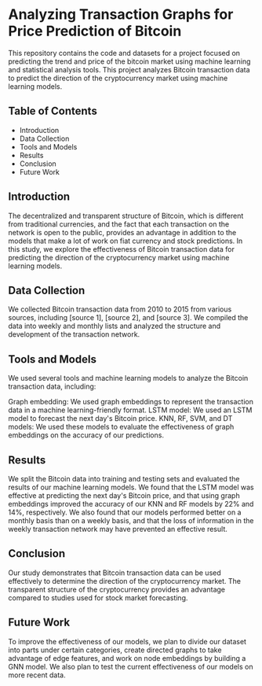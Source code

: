# Analyzing Transaction Graphs for Price Prediction of Bitcoin

This repository contains the code and datasets for a project focused on predicting the trend and price of the bitcoin market using machine learning and statistical analysis tools.
This project analyzes Bitcoin transaction data to predict the direction of the cryptocurrency market using machine learning models.

## Table of Contents
* Introduction
* Data Collection
* Tools and Models
* Results
* Conclusion
* Future Work

## Introduction
The decentralized and transparent structure of Bitcoin, which is different from traditional currencies, and the fact that each transaction on the network is open to the public, provides an advantage in addition to the models that make a lot of work on fiat currency and stock predictions. In this study, we explore the effectiveness of Bitcoin transaction data for predicting the direction of the cryptocurrency market using machine learning models.

## Data Collection
We collected Bitcoin transaction data from 2010 to 2015 from various sources, including [source 1], [source 2], and [source 3]. We compiled the data into weekly and monthly lists and analyzed the structure and development of the transaction network.

## Tools and Models
We used several tools and machine learning models to analyze the Bitcoin transaction data, including:

Graph embedding: We used graph embeddings to represent the transaction data in a machine learning-friendly format.
LSTM model: We used an LSTM model to forecast the next day's Bitcoin price.
KNN, RF, SVM, and DT models: We used these models to evaluate the effectiveness of graph embeddings on the accuracy of our predictions.

## Results
We split the Bitcoin data into training and testing sets and evaluated the results of our machine learning models. We found that the LSTM model was effective at predicting the next day's Bitcoin price, and that using graph embeddings improved the accuracy of our KNN and RF models by 22% and 14%, respectively. We also found that our models performed better on a monthly basis than on a weekly basis, and that the loss of information in the weekly transaction network may have prevented an effective result.

## Conclusion
Our study demonstrates that Bitcoin transaction data can be used effectively to determine the direction of the cryptocurrency market. The transparent structure of the cryptocurrency provides an advantage compared to studies used for stock market forecasting.

## Future Work
To improve the effectiveness of our models, we plan to divide our dataset into parts under certain categories, create directed graphs to take advantage of edge features, and work on node embeddings by building a GNN model. We also plan to test the current effectiveness of our models on more recent data.
